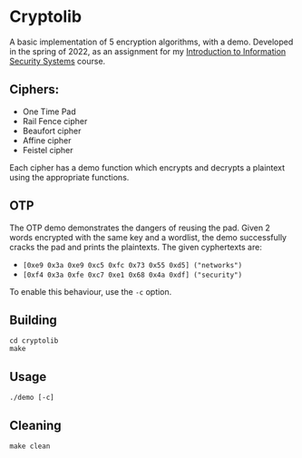 # Cryptolib

A basic implementation of 5 encryption algorithms, with a demo.
Developed in the spring of 2022, as an assignment for my [Introduction to Information Security Systems](https://www.csd.uoc.gr/~hy457/) course.

## Ciphers: 
- One Time Pad
- Rail Fence cipher
- Beaufort cipher
- Affine cipher
- Feistel cipher

Each cipher has a demo function which encrypts and decrypts a plaintext
using the appropriate functions.

## OTP
The OTP demo demonstrates the dangers of reusing the pad.
Given 2 words encrypted with the same key and a wordlist,
the demo successfully cracks the pad and prints the plaintexts.
The given cyphertexts are:
- ```[0xe9 0x3a 0xe9 0xc5 0xfc 0x73 0x55 0xd5] ("networks")```
- ```[0xf4 0x3a 0xfe 0xc7 0xe1 0x68 0x4a 0xdf] ("security")```

To enable this behaviour, use the ```-c``` option.

## Building
```
cd cryptolib
make
```

## Usage
```
./demo [-c]
```

## Cleaning
```
make clean
```

